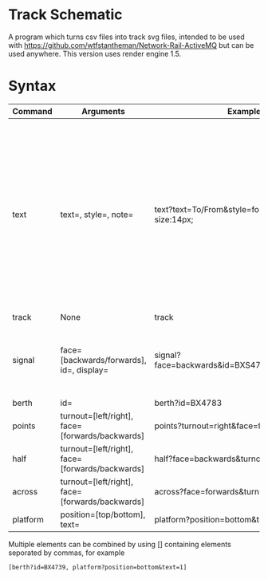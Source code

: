 # Track Schematic
A program which turns csv files into track svg files, intended to be used with https://github.com/wtfstantheman/Network-Rail-ActiveMQ but can be used anywhere. This version uses render engine 1.5.
# Syntax

Command | Arguments | Example | Notes
--- | --- | --- | ---
text | text=, style=, note= | text?text=To/From&style=font-style:italic;font-size:14px; | Style attribute is added to the css of the element. Note is set to true when you want the text to showup in the jump menu
track | None | track | None
signal | face=[backwards/forwards], id=, display= | signal?face=backwards&id=BXS4783&display=S4783 | Display is whats shown, while id is the elemts id
berth | id= | berth?id=BX4783 | None
points | turnout=[left/right], face=[forwards/backwards] | points?turnout=right&face=forwards | None
half | turnout=[left/right], face=[forwards/backwards] | half?face=backwards&turnout=left | None
across | turnout=[left/right], face=[forwards/backwards] | across?face=forwards&turnout=left | None
platform | position=[top/bottom], text= | platform?position=bottom&text=1 | None

Multiple elements can be combined by using [] containing elements seporated by commas, for example

```
[berth?id=BX4739, platform?position=bottom&text=1]
```
